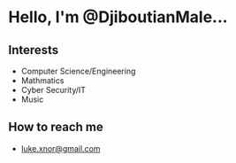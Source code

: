 # Hello, I'm @DjiboutianMale...
## Interests
- Computer Science/Engineering
- Mathmatics
- Cyber Security/IT
- Music
## How to reach me
- luke.xnor@gmail.com
